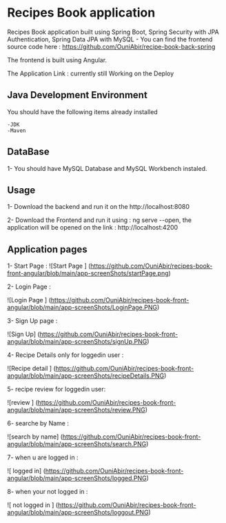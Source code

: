 # Recipes Book application
Recipes Book application built using Spring Boot, Spring Security with JPA Authentication, Spring Data JPA with MySQL -  You can find the frontend source code here : https://github.com/OuniAbir/recipe-book-back-spring

The frontend is built using Angular.

The Application Link : currently still Working on the Deploy 

## Java Development Environment

You should have the following items already installed 


	-JDK
	-Maven
	
## DataBase 

1- You should have MySQL Database and MySQL Workbench instaled.

## Usage 

1- Download the backend and run it on the http://localhost:8080


2- Download the Frontend and run it using : ng serve --open, the application will be opened on the link : http://localhost:4200



## Application pages

1- Start Page :
![Start Page ] (https://github.com/OuniAbir/recipes-book-front-angular/blob/main/app-screenShots/startPage.png)


2- Login Page  :

![Login Page ] (https://github.com/OuniAbir/recipes-book-front-angular/blob/main/app-screenShots/LoginPage.PNG)


3- Sign Up page :


![Sign Up] (https://github.com/OuniAbir/recipes-book-front-angular/blob/main/app-screenShots/signUp.PNG)


4- Recipe Details only for loggedin user :


![Recipe detail ] (https://github.com/OuniAbir/recipes-book-front-angular/blob/main/app-screenShots/recipeDetails.PNG)


5- recipe review for loggedin user: 


![review ] (https://github.com/OuniAbir/recipes-book-front-angular/blob/main/app-screenShots/review.PNG)

6- searche by Name :

![search by name] (https://github.com/OuniAbir/recipes-book-front-angular/blob/main/app-screenShots/search.PNG)


7- when u are logged in :


![ logged in] (https://github.com/OuniAbir/recipes-book-front-angular/blob/main/app-screenShots/logged.PNG)




8- when your not logged in :


![ not logged in ] (https://github.com/OuniAbir/recipes-book-front-angular/blob/main/app-screenShots/loggout.PNG)
